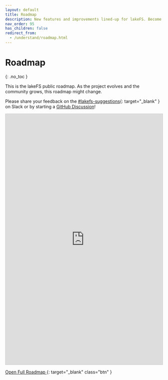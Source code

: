 ```yaml
---
layout: default
title: Roadmap
description: New features and improvements lined-up for lakeFS. Become part of building the lakeFS roadmap.
nav_order: 95
has_children: false
redirect_from: 
  - /understand/roadmap.html
---
```


# Roadmap
{: .no_toc }

This is the lakeFS public roadmap. As the project evolves and the community grows, this roadmap might change.

Please share your feedback on the [#lakefs-suggestions](https://docs.lakefs.io/slack){: target="_blank" } on Slack or by starting a [GitHub Discussion](https://github.com/treeverse/lakeFS/discussions)!

<iframe class="airtable-embed" src="https://airtable.com/embed/shrOKywSw1zT6sHpM?backgroundColor=green" frameborder="0" onmousewheel="" width="100%" height="800" style="background: transparent; border: 1px solid #ccc;"></iframe>


[Open Full Roadmap <i class="fa-solid fa-up-right-from-square"></i> ](https://airtable.com/shrOKywSw1zT6sHpM/tblerUHsOniewbfzq){: target="_blank" class="btn" }
